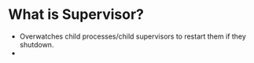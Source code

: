# What is Supervisor?
- Overwatches child processes/child supervisors to restart them if they shutdown.
- 